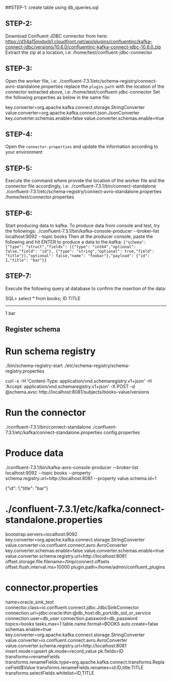 ##STEP-1:
create table using db_queries.sql

## STEP-2:
Download Confluent JDBC connector from here:
https://d1i4a15mxbxib1.cloudfront.net/api/plugins/confluentinc/kafka-connect-jdbc/versions/10.6.0/confluentinc-kafka-connect-jdbc-10.6.0.zip
Extract the zip at a location, i.e: /home/test/confluent-jdbc-connector

## STEP-3:
Open the worker file, i.e: ./confluent-7.3.1/etc/schema-registry/connect-avro-standalone.properties
replace the `plugin.path` with the location of the connector extracted above, i.e: /home/test/confluent-jdbc-connector
Set the following properties as below in the same file:

key.converter=org.apache.kafka.connect.storage.StringConverter
value.converter=org.apache.kafka.connect.json.JsonConverter
key.converter.schemas.enable=false
value.converter.schemas.enable=true

## STEP-4:
Open the `connector.properties` and update the information according to your environment

## STEP-5:
Execute the command where provide the location of the worker file and the connector file accordingly, i.e:
./confluent-7.3.1/bin/connect-standalone ./confluent-7.3.1/etc/schema-registry/connect-avro-standalone.properties /home/test/connector.properties

## STEP-6:
Start producing data to kafka. To produce data from console and test, try the followings:
./confluent-7.3.1/bin/kafka-console-producer --broker-list localhost:9092 --topic books
Then at the producer console, paste the following and hit ENTER to produce a data to the kafka:
`{"schema": {"type": "struct","fields": [{"type": "int64","optional": false,"field": "id"}, {"type": "string","optional": true,"field": "title"}],"optional": false,"name": "foobar"},"payload": {"id": 1,"title": "bar"}}`

## STEP-7:
Execute the following query at database to confirm the insertion of the data:

SQL> select * from books;
ID  TITLE
--- -----
1	bar

## Register schema

# Run schema registry
./bin/schema-registry-start ./etc/schema-registry/schema-registry.properties

curl -s -H 'Content-Type: application/vnd.schemaregistry.v1+json' -H 'Accept: application/vnd.schemaregistry.v1+json' -X POST -d @schema.avsc http://localhost:8081/subjects/books-value/versions

# Run the connector
./confluent-7.3.1/bin/connect-standalone ./confluent-7.3.1/etc/kafka/connect-standalone.properties config.properties

# Produce data
./confluent-7.3.1/bin/kafka-avro-console-producer --broker-list localhost:9092 --topic books --property schema.registry.url=http://localhost:8081 --property value.schema.id=1

{"id": 1,"title": "bar"}

# ./confluent-7.3.1/etc/kafka/connect-standalone.properties
bootstrap.servers=localhost:9092
key.converter=org.apache.kafka.connect.storage.StringConverter
value.converter=io.confluent.connect.avro.AvroConverter
key.converter.schemas.enable=false
value.converter.schemas.enable=true
value.converter.schema.registry.url=http://localhost:8081
offset.storage.file.filename=/tmp/connect.offsets
offset.flush.interval.ms=10000
plugin.path=/home/admin/confluent_plugins

# connector.properties
name=oracle_sink_test
connector.class=io.confluent.connect.jdbc.JdbcSinkConnector
connection.url=jdbc:oracle:thin:@db_host:db_port/db_sid_or_service
connection.user=db_user
connection.password=db_password
topics=books
tasks.max=1
table.name.format=BOOKS
auto.create=false
schemas.enable=true
key.converter=org.apache.kafka.connect.storage.StringConverter
value.converter=io.confluent.connect.avro.AvroConverter
value.converter.schema.registry.url=http://localhost:8081
insert.mode=upsert
pk.mode=record_value
pk.fields=ID
transforms=renameFields
transforms.renameFields.type=org.apache.kafka.connect.transforms.ReplaceField$Value
transforms.renameFields.renames=id:ID,title:TITLE
transforms.selectFields.whitelist=ID,TITLE